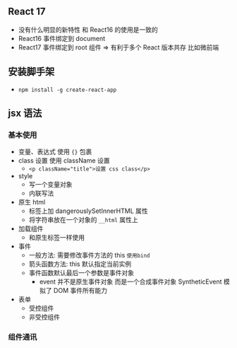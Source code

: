 ## React 17

- 没有什么明显的新特性 和 React16 的使用是一致的
- React16 事件绑定到 document
- React17 事件绑定到 root 组件 => 有利于多个 React 版本共存 比如微前端

## 安装脚手架

- `npm install -g create-react-app`

## jsx 语法

### 基本使用

- 变量、表达式 使用 `{}` 包裹
- class 设置 使用 className 设置
  - `<p className="title">设置 css class</p>`
- style
  - 写一个变量对象
  - 内联写法
- 原生 html
  - 标签上加 dangerouslySetInnerHTML 属性
  - 将字符串放在一个对象的 `__html` 属性上
- 加载组件
  - 和原生标签一样使用
- 事件
  - 一般方法: 需要修改事件方法的 this `使用bind`
  - 箭头函数方法: this 默认指定当前实例
  - 事件函数默认最后一个参数是事件对象
    - event 并不是原生事件对象 而是一个合成事件对象 SyntheticEvent 模拟了 DOM 事件所有能力
- 表单
  - 受控组件
  - 非受控组件

### 组件通讯
